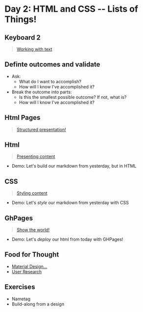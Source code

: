 Day 2: HTML and CSS -- Lists of Things!
===

## Keyboard 2

> [Working with text](./notes/keyboard.md)

## Definte outcomes and validate

- Ask: 
    - What do I want to accomplish?
    - How will I know I've accomplished it?
- Break the outcome into parts:
    - Is this the smallest possible outcome? If not, what is?
    - How will I know I've accomplished it?

## Html Pages

> [Structured presentation!](./notes/html-pages.md)


## Html

> [Presenting content](./notes/html.md)

- Demo: Let's build our markdown from yesterday, but in HTML

## CSS

> [Styling content](./notes/css.md)

- Demo: Let's _style_ our markdown from yesterday with CSS

## GhPages

> [Show the world!](./notes/gh-pages.md)

- Demo: Let's _deploy_ our html from today with GHPages!

##  Food for Thought
- [Material Design...](https://material.io/components/cards/)
- [User Research](https://www.nngroup.com/articles/cards-component/)

## Exercises
- Nametag
- Build-along from a design